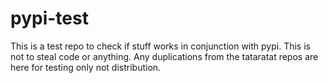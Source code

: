 # pypi-test
This is a test repo to check if stuff works in conjunction with pypi. This is not to steal code or anything. Any duplications from the tataratat repos are here for testing only not distribution.

